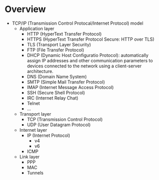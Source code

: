 # Overview

- TCP/IP (Transmission Control Protocal/Internet Protocol) model
    + Application layer
        * HTTP (HyperText Transfer Protocol)
        * HTTPS (HyperText Transfer Protocol Secure: HTTP over TLS)
        * TLS (Transport Layer Security)
        * FTP (File Transfer Protocol)
        * DHCP (Dynamic Host Configuratio Protocol): automatically
          assign IP addresses and other communication parameters to
          devices connected to the network using a client-server
          architecture.
        * DNS (Domain Name System)
        * SMTP (Simple Mail Transfer Protocol)
        * IMAP (Internet Message Access Protocol)
        * SSH (Secure Shell Protocol)
        * IRC (Internet Relay Chat)
        * Telnet
        * ...
    + Transport layer
        * TCP (Transmission Control Protocol)
        * UDP (User Datagram Protocol)
    + Internet layer
        * IP (Internet Protocol)
            - v4
            - v6
        * ICMP
    + Link layer
        * PPP
        * MAC
        * Tunnels
